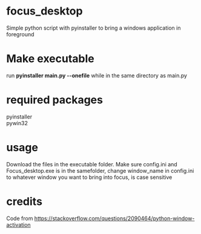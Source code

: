 # focus_desktop  
 Simple python script with pyinstaller to bring a windows application in foreground  
 
 # Make executable  
 run **pyinstaller main.py --onefile** while in the same directory as main.py

 # required packages  
 pyinstaller  
 pywin32

 # usage
 Download the files in the executable folder. Make sure config.ini and Focus_desktop.exe is in the samefolder, change window_name in config.ini to whatever window you want to bring into focus, is case sensitive
 
 # credits  
 Code from https://stackoverflow.com/questions/2090464/python-window-activation
